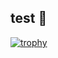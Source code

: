 ## test 👋
[![trophy](https://github-profile-trophy.vercel.app/?username=yosiojapan)](https://github.com/yosiojapan/github-profile-trophy)
<!--
**yosiojapan/yosiojapan** is a ✨ _special_ ✨ repository because its `README.md` (this file) appears on your GitHub profile.

Here are some ideas to get you started:

- 🔭 I’m currently working on ...
- 🌱 I’m currently learning ...
- 👯 I’m looking to collaborate on ...
- 🤔 I’m looking for help with ...
- 💬 Ask me about ...
- 📫 How to reach me: ...
- 😄 Pronouns: ...
- ⚡ Fun fact: ...
-->
